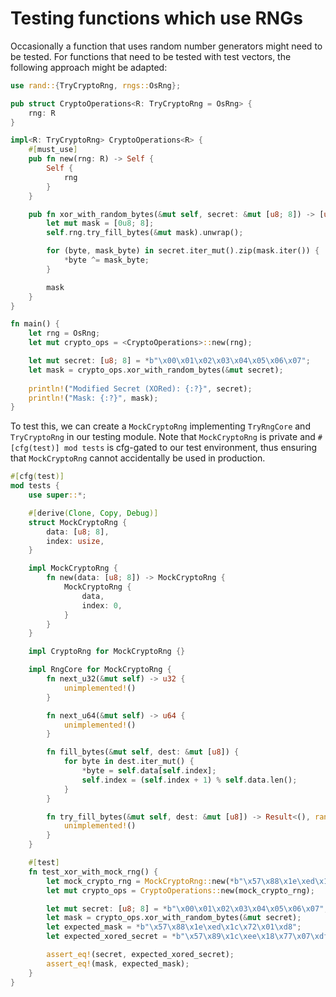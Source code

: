 # Testing functions which use RNGs

Occasionally a function that uses random number generators might need to be tested. For functions that need to be tested with test vectors, the following approach might be adapted:

```rust
use rand::{TryCryptoRng, rngs::OsRng};

pub struct CryptoOperations<R: TryCryptoRng = OsRng> {
    rng: R
}

impl<R: TryCryptoRng> CryptoOperations<R> {
    #[must_use]
    pub fn new(rng: R) -> Self {
        Self {
            rng
        }
    }

    pub fn xor_with_random_bytes(&mut self, secret: &mut [u8; 8]) -> [u8; 8] {
        let mut mask = [0u8; 8];
        self.rng.try_fill_bytes(&mut mask).unwrap();

        for (byte, mask_byte) in secret.iter_mut().zip(mask.iter()) {
            *byte ^= mask_byte;
        }

        mask
    }
}

fn main() {
    let rng = OsRng;
    let mut crypto_ops = <CryptoOperations>::new(rng);

    let mut secret: [u8; 8] = *b"\x00\x01\x02\x03\x04\x05\x06\x07";
    let mask = crypto_ops.xor_with_random_bytes(&mut secret);
    
    println!("Modified Secret (XORed): {:?}", secret);
    println!("Mask: {:?}", mask);
}
```

To test this, we can create a `MockCryptoRng` implementing `TryRngCore` and `TryCryptoRng` in our testing module. Note that `MockCryptoRng` is private and `#[cfg(test)] mod tests` is cfg-gated to our test environment, thus ensuring that `MockCryptoRng` cannot accidentally be used in production.

```rust
#[cfg(test)]
mod tests {
    use super::*;

    #[derive(Clone, Copy, Debug)]
    struct MockCryptoRng {
        data: [u8; 8],
        index: usize,
    }

    impl MockCryptoRng {
        fn new(data: [u8; 8]) -> MockCryptoRng {
            MockCryptoRng {
                data,
                index: 0,
            }
        }
    }

    impl CryptoRng for MockCryptoRng {}

    impl RngCore for MockCryptoRng {
        fn next_u32(&mut self) -> u32 {
            unimplemented!()
        }

        fn next_u64(&mut self) -> u64 {
            unimplemented!()
        }

        fn fill_bytes(&mut self, dest: &mut [u8]) {
            for byte in dest.iter_mut() {
                *byte = self.data[self.index];
                self.index = (self.index + 1) % self.data.len();
            }
        }

        fn try_fill_bytes(&mut self, dest: &mut [u8]) -> Result<(), rand::Error> {
            unimplemented!()
        }
    }

    #[test]
    fn test_xor_with_mock_rng() {
        let mock_crypto_rng = MockCryptoRng::new(*b"\x57\x88\x1e\xed\x1c\x72\x01\xd8");
        let mut crypto_ops = CryptoOperations::new(mock_crypto_rng);

        let mut secret: [u8; 8] = *b"\x00\x01\x02\x03\x04\x05\x06\x07";
        let mask = crypto_ops.xor_with_random_bytes(&mut secret);
        let expected_mask = *b"\x57\x88\x1e\xed\x1c\x72\x01\xd8";
        let expected_xored_secret = *b"\x57\x89\x1c\xee\x18\x77\x07\xdf";

        assert_eq!(secret, expected_xored_secret);
        assert_eq!(mask, expected_mask);
    }
}
```

